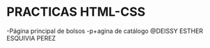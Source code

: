 # PRACTICAS HTML-CSS
-Página principal de bolsos
-p+agina de catálogo 
@DEISSY  ESTHER ESQUIVIA PEREZ 
